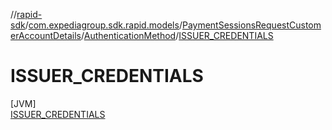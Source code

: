 //[rapid-sdk](../../../../../index.md)/[com.expediagroup.sdk.rapid.models](../../../index.md)/[PaymentSessionsRequestCustomerAccountDetails](../../index.md)/[AuthenticationMethod](../index.md)/[ISSUER_CREDENTIALS](index.md)

# ISSUER_CREDENTIALS

[JVM]\
[ISSUER_CREDENTIALS](index.md)
